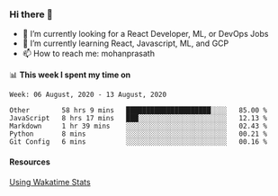 ### Hi there 👋

- 🔭 I’m currently looking for a React Developer, ML, or DevOps Jobs
- 🌱 I’m currently learning React, Javascript, ML, and GCP
- 📫 How to reach me: mohanprasath

📊 **This week I spent my time on**
<!--START_SECTION:waka-->
```text
Week: 06 August, 2020 - 13 August, 2020

Other        58 hrs 9 mins   █████████████████████░░░░   85.00 % 
JavaScript   8 hrs 17 mins   ███░░░░░░░░░░░░░░░░░░░░░░   12.13 % 
Markdown     1 hr 39 mins    ░░░░░░░░░░░░░░░░░░░░░░░░░   02.43 % 
Python       8 mins          ░░░░░░░░░░░░░░░░░░░░░░░░░   00.21 % 
Git Config   6 mins          ░░░░░░░░░░░░░░░░░░░░░░░░░   00.16 %
```
<!--END_SECTION:waka-->

#### Resources
[Using Wakatime Stats](https://github.com/marketplace/actions/waka-readme)
